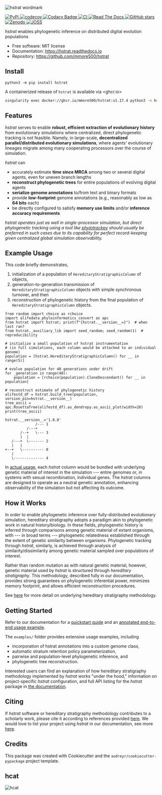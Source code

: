 ![hstrat wordmark](docs/assets/hstrat-wordmark.png)

[
![PyPi](https://img.shields.io/pypi/v/hstrat.svg)
](https://pypi.python.org/pypi/hstrat)
[
![codecov](https://codecov.io/gh/mmore500/hstrat/branch/master/graph/badge.svg?token=JwMfFOpBBD)
](https://codecov.io/gh/mmore500/hstrat)
[
![Codacy Badge](https://app.codacy.com/project/badge/Grade/9ab14d415aa9458d97b4cf760b95f874)
](https://www.codacy.com/gh/mmore500/hstrat/dashboard)
[
![CI](https://github.com/mmore500/hstrat/actions/workflows/ci.yaml/badge.svg)
](https://github.com/mmore500/hstrat/actions)
[
![Read The Docs](https://readthedocs.org/projects/hstrat/badge/?version=latest)
](https://hstrat.readthedocs.io/en/latest/?badge=latest)
[
![GitHub stars](https://img.shields.io/github/stars/mmore500/hstrat.svg?style=round-square&logo=github&label=Stars&logoColor=white)](https://github.com/mmore500/hstrat)
[
![Zenodo](https://zenodo.org/badge/464531144.svg)
](https://zenodo.org/badge/latestdoi/464531144)
[![JOSS](https://joss.theoj.org/papers/10.21105/joss.04866/status.svg)](https://doi.org/10.21105/joss.04866)

_hstrat_ enables phylogenetic inference on distributed digital evolution populations

- Free software: MIT license
- Documentation: <https://hstrat.readthedocs.io>
- Repository: <https://github.com/mmore500/hstrat>

## Install

`python3 -m pip install hstrat`

A containerized release of `hstrat` is available via <ghcr.io>

```bash
singularity exec docker://ghcr.io/mmore500/hstrat:v1.17.4 python3 -m hstrat --help
```

## Features

_hstrat_ serves to enable **robust, efficient extraction of evolutionary history** from evolutionary simulations where centralized, direct phylogenetic tracking is not feasible.
Namely, in large-scale, **decentralized parallel/distributed evolutionary simulations**, where agents' evolutionary lineages migrate among many cooperating processors over the course of simulation.

_hstrat_ can

- accurately estimate **time since MRCA** among two or several digital agents, even for uneven branch lengths
- **reconstruct phylogenetic trees** for entire populations of evolving digital agents
- **serialize genome annotations** to/from text and binary formats
- provide **low-footprint** genome annotations (e.g., reasonably as low as **64 bits** each)
- be directly configured to satisfy **memory use limits** and/or **inference accuracy requirements**

_hstrat operates just as well in single-processor simulation, but direct phylogenetic tracking using a tool like [phylotrackpy](https://github.com/emilydolson/phylotrackpy/) should usually be preferred in such cases due to its capability for perfect record-keeping given centralized global simulation observability._

## Example Usage

This code briefly demonstrates,

1.  initialization of a population of `HereditaryStratigraphicColumn` of objects,
2.  generation-to-generation transmission of `HereditaryStratigraphicColumn` objects with simple synchronous turnover, and then
3.  reconstruction of phylogenetic history from the final population of `HereditaryStratigraphicColumn` objects.

```python3
from random import choice as rchoice
import alifedata_phyloinformatics_convert as apc
from hstrat import hstrat; print(f"{hstrat.__version__=}")  # when last ran?
from hstrat._auxiliary_lib import seed_random; seed_random(1)  # reproducibility

# initialize a small population of hstrat instrumentation
# (in full simulations, each column would be attached to an individual genome)
population = [hstrat.HereditaryStratigraphicColumn() for __ in range(5)]

# evolve population for 40 generations under drift
for _generation in range(40):
    population = [rchoice(population).CloneDescendant() for __ in population]

# reconstruct estimate of phylogenetic history
alifestd_df = hstrat.build_tree(population, version_pin=hstrat.__version__)
tree_ascii = apc.RosettaTree(alifestd_df).as_dendropy.as_ascii_plot(width=20)
print(tree_ascii)
```

```
hstrat.__version__='1.8.8'
              /--- 1
          /---+
       /--+   \--- 3
       |  |
   /---+  \------- 2
   |   |
+--+   \---------- 0
   |
   \-------------- 4
```

In [actual usage](https://hstrat.readthedocs.io/en/latest/demo-ping.html), each _hstrat_ column would be bundled with underlying genetic material of interest in the simulation --- entire genomes or, in systems with sexual recombination, individual genes.
The _hstrat_ columns are designed to operate as a neutral genetic annotation, enhancing observability of the simulation but not affecting its outcome.

## How it Works

In order to enable phylogenetic inference over fully-distributed evolutionary simulation, hereditary stratigraphy adopts a paradigm akin to phylogenetic work in natural history/biology.
In these fields, phylogenetic history is inferred through comparisons among genetic material of extant organisms, with --- in broad terms --- phylogenetic relatedness established through the extent of genetic similarity between organisms.
Phylogenetic tracking through _hstrat_, similarly, is achieved through analysis of similarity/dissimilarity among genetic material sampled over populations of interest.

Rather than random mutation as with natural genetic material, however, genetic material used by _hstrat_ is structured through _hereditary stratigraphy_.
This methodology, described fully in our documentation, provides strong guarantees on phylogenetic inferential power, minimizes memory footprint, and allows efficient reconstruction procedures.

See [here](https://hstrat.readthedocs.io/en/latest/mechanism.html) for more detail on underlying hereditary stratigraphy methodology.

## Getting Started

Refer to our documentation for a [quickstart guide](https://hstrat.readthedocs.io/en/latest/quickstart.html) and an [annotated end-to-end usage example](https://hstrat.readthedocs.io/en/latest/demo-ping.html).

The `examples/` folder provides extensive usage examples, including

- incorporation of hstrat annotations into a custom genome class,
- automatic stratum retention policy parameterization,
- pairwise and population-level phylogenetic inference, and
- phylogenetic tree reconstruction.

Interested users can find an explanation of how hereditary stratigraphy methodology implemented by _hstrat_ works "under the hood," information on project-specific _hstrat_ configuration, and full API listing for the _hstrat_ package in [the documentation](https://hstrat.readthedocs.io/).

## Citing

If _hstrat_ software or hereditary stratigraphy methodology contributes to a scholarly work, please cite it according to references provided [here](https://hstrat.readthedocs.io/en/latest/citing.html).
We would love to list your project using _hstrat_ in our documentation, see more [here](https://hstrat.readthedocs.io/en/latest/projects.html).

## Credits

This package was created with Cookiecutter and the `audreyr/cookiecutter-pypackage` project template.

## hcat

![hcat](docs/assets/hcat-banner.png)
